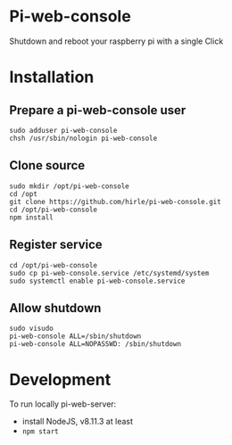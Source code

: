 # Pi-web-console

Shutdown and reboot your raspberry pi with a single Click

# Installation

## Prepare a pi-web-console user

```
sudo adduser pi-web-console
chsh /usr/sbin/nologin pi-web-console
```

## Clone source

```
sudo mkdir /opt/pi-web-console
cd /opt
git clone https://github.com/hirle/pi-web-console.git
cd /opt/pi-web-console
npm install
```

## Register service
```
cd /opt/pi-web-console
sudo cp pi-web-console.service /etc/systemd/system
sudo systemctl enable pi-web-console.service
```

## Allow shutdown
```
sudo visudo
pi-web-console ALL=/sbin/shutdown
pi-web-console ALL=NOPASSWD: /sbin/shutdown
```


# Development

To run locally pi-web-server:
* install NodeJS, v8.11.3 at least
* `npm start`
